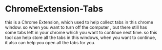 ChromeExtension-Tabs
====================

this is a Chrome Extension, which used to help collect tabs in this chrome window. so when you want to turn off the computer , but there still has some tabs left in your chrome which you want to continue next time. so this tool can help store all the tabs in this windows, when you want to continue, it also can help you open all the tabs for you.
